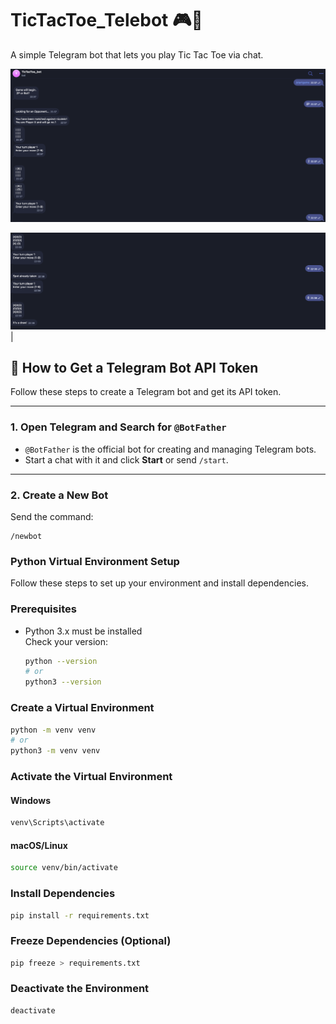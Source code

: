 # TicTacToe_Telebot 🎮🤖
A simple Telegram bot that lets you play Tic Tac Toe via chat.

![gameplay](example/start_game.png)

![endgame](example/end_game.png) |

## 🤖 How to Get a Telegram Bot API Token

Follow these steps to create a Telegram bot and get its API token.

---

### 1. Open Telegram and Search for `@BotFather`

- `@BotFather` is the official bot for creating and managing Telegram bots.
- Start a chat with it and click **Start** or send `/start`.

---

### 2. Create a New Bot

Send the command:
```text
/newbot
```


### Python Virtual Environment Setup

Follow these steps to set up your environment and install dependencies.

### Prerequisites

- Python 3.x must be installed  
  Check your version:
  ```sh
  python --version
  # or
  python3 --version
  ```

### Create a Virtual Environment

```sh
python -m venv venv
# or
python3 -m venv venv
```

### Activate the Virtual Environment

#### Windows
```sh
venv\Scripts\activate
```

#### macOS/Linux
```sh
source venv/bin/activate
```

### Install Dependencies

```sh
pip install -r requirements.txt
```

### Freeze Dependencies (Optional)

```sh
pip freeze > requirements.txt
```

### Deactivate the Environment

```sh
deactivate
```
